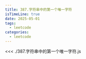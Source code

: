 ```yaml
---
title: 387.字符串中的第一个唯一字符
isTimeLine: true
date: 2025-05-01
tags:
  - leetcode
categories:
  - leetcode
---
```


<<< ./387.字符串中的第一个唯一字符.js
